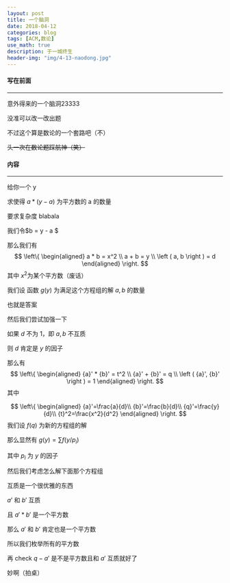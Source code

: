 ```yaml
---
layout: post
title: 一个脑洞
date: 2018-04-12
categories: blog
tags: [ACM,数论]
use_math: true
description: 于一城终生
header-img: "img/4-13-naodong.jpg"
---
```




#### 写在前面
***


意外得来的一个脑洞23333

没准可以改一改出题

不过这个算是数论的一个套路吧（不）

~~头一次在数论题踩航神（笑）~~



#### 内容
***



给你一个 y 

求使得 $a * (y - a)$ 为平方数的 a 的数量

要求复杂度 blabala



我们令$b = y - a $

那么我们有
$$
\left\{
\begin{aligned}
a * b = x^2 \\
a + b = y \\
\left ( a, b \right ) = d
\end{aligned}
\right.
$$
其中 $x^2​$ 为某个平方数（废话）



我们设 函数 $g(y)$ 为满足这个方程组的解 $a,b$ 的数量

也就是答案

然后我们尝试加强一下

如果 $d$ 不为 1，即 $a, b$ 不互质

则 $d$ 肯定是 $y$ 的因子

那么有
$$
\left\{
\begin{aligned}
{a}' * {b}' = t^2 \\
{a}' + {b}' = q \\
\left ( {a}', {b}' \right ) = 1
\end{aligned}
\right.
$$
其中

$$
\left\{
\begin{aligned}
{a}'=\frac{a}{d}\\ 
{b}'=\frac{b}{d}\\
{q}'=\frac{y}{d}\\
{t}^2=\frac{x^2}{d^2}
\end{aligned}
\right.
$$
我们设 $f(q)$ 为新的方程组的解

那么显然有 $g(y) = \sum f(y/p_i)$ 

其中 $p_i$ 为 $y$ 的因子



然后我们考虑怎么解下面那个方程组



互质是一个很优雅的东西

${a}’$ 和 ${b}'$ 互质

且 ${a}' * {b}'$ 是一个平方数

那么 ${a}'$  和 ${b}'$  肯定也是一个平方数

所以我们枚举所有的平方数

再 check $q - {a}'$ 是不是平方数且和 ${a}'$ 互质就好了 

妙啊（拍桌）



